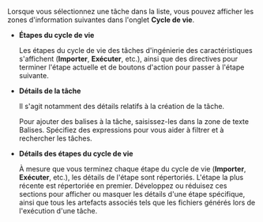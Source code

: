 Lorsque vous sélectionnez une tâche dans la liste, vous pouvez afficher les zones d'information suivantes dans l'onglet **Cycle de vie**.

-   **Étapes du cycle de vie**

    Les étapes du cycle de vie des tâches d'ingénierie des caractéristiques s'affichent (**Importer**, **Exécuter**, etc.), ainsi que des directives pour terminer l'étape actuelle et de boutons d'action pour passer à l'étape suivante.


-   **Détails de la tâche**

    Il s'agit notamment des détails relatifs à la création de la tâche.

    Pour ajouter des balises à la tâche, saisissez-les dans la zone de texte Balises. Spécifiez des expressions pour vous aider à filtrer et à rechercher les tâches.


-   **Détails des étapes du cycle de vie**

    À mesure que vous terminez chaque étape du cycle de vie (**Importer**, **Exécuter**, etc.), les détails de l'étape sont répertoriés. L'étape la plus récente est répertoriée en premier. Développez ou réduisez ces sections pour afficher ou masquer les détails d'une étape spécifique, ainsi que tous les artefacts associés tels que les fichiers générés lors de l'exécution d'une tâche.


